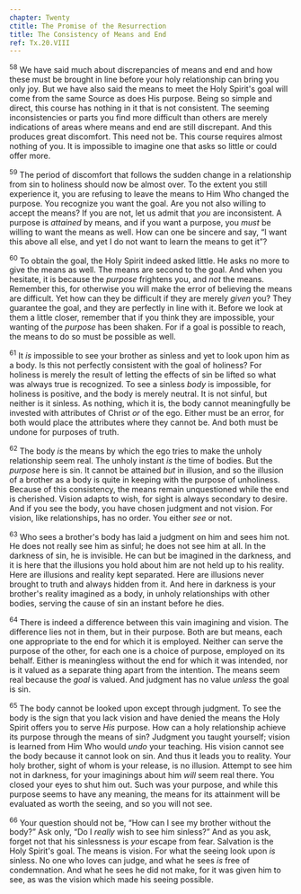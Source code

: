 ```yaml
---
chapter: Twenty
ctitle: The Promise of the Resurrection
title: The Consistency of Means and End
ref: Tx.20.VIII
---
```


<sup>58</sup> We have said much about discrepancies of means and end and how these
must be brought in line before your holy relationship can bring you only
joy. But we have also said the means to meet the Holy Spirit's goal will
come from the same Source as does His purpose. Being so simple and
direct, this course has nothing in it that is not consistent. The
seeming inconsistencies or parts you find more difficult than others are
merely indications of areas where means and end are still discrepant.
And this produces great discomfort. This need not be. This course
requires almost nothing of you. It is impossible to imagine one that
asks so little or could offer more.

<sup>59</sup> The period of discomfort that follows the sudden change in a
relationship from sin to holiness should now be almost over. To the
extent you still experience it, you are refusing to leave the means to
Him Who changed the purpose. You recognize you want the goal. Are you
not also willing to accept the means? If you are not, let us admit that
*you* are inconsistent. A purpose is *attained* by means, and if you
want a purpose, you *must* be willing to want the means as well. How can
one be sincere and say, “I want this above all else, and yet I do not
want to learn the means to get it”?

<sup>60</sup> To obtain the goal, the Holy Spirit indeed asked little. He asks no
more to give the means as well. The means are second to the goal. And
when you hesitate, it is because the *purpose* frightens you, and *not*
the means. Remember this, for otherwise you will make the error of
believing the means are difficult. Yet how can they be difficult if they
are merely *given* you? They guarantee the goal, and they are perfectly
in line with it. Before we look at them a little closer, remember that
if you think they are impossible, your wanting of the *purpose* has been
shaken. For if a goal is possible to reach, the means to do so must be
possible as well.

<sup>61</sup> It *is* impossible to see your brother as sinless and yet to look
upon him as a body. Is this not perfectly consistent with the goal of
holiness? For holiness is merely the result of letting the effects of
sin be lifted so what was always true is recognized. To see a sinless
*body* is impossible, for holiness is positive, and the body is merely
neutral. It is not sinful, but neither is it sinless. As nothing, which
it is, the body cannot meaningfully be invested with attributes of
Christ *or* of the ego. Either must be an error, for both would place
the attributes where they cannot be. And both must be undone for
purposes of truth.

<sup>62</sup> The body *is* the means by which the ego tries to make the unholy
relationship seem real. The unholy instant *is* the time of bodies. But
the *purpose* here is sin. It cannot be attained *but* in illusion, and
so the illusion of a brother as a body is quite in keeping with the
purpose of unholiness. Because of this consistency, the means remain
unquestioned while the end is cherished. Vision adapts to wish, for
sight is always secondary to desire. And if you see the body, you have
chosen judgment and not vision. For vision, like relationships, has no
order. You either *see* or not.

<sup>63</sup> Who sees a brother's body has laid a judgment on him and sees him
not. He does not really see him as sinful; he does not see him at all.
In the darkness of sin, he is invisible. He can but be imagined in the
darkness, and it is here that the illusions you hold about him are not
held up to his reality. Here are illusions and reality kept separated.
Here are illusions never brought to truth and always hidden from it. And
here in darkness is your brother's reality imagined as a body, in unholy
relationships with other bodies, serving the cause of sin an instant
before he dies.

<sup>64</sup> There is indeed a difference between this vain imagining and vision.
The difference lies not in them, but in their purpose. Both are but
means, each one appropriate to the end for which it is employed. Neither
can serve the purpose of the other, for each one is a choice of purpose,
employed on its behalf. Either is meaningless without the end for which
it was intended, nor is it valued as a separate thing apart from the
intention. The means seem real because the *goal* is valued. And
judgment has no value *unless* the goal is sin.

<sup>65</sup> The body cannot be looked upon except through judgment. To see the
body is the sign that you lack vision and have denied the means the Holy
Spirit offers you to serve *His* purpose. How can a holy relationship
achieve its purpose through the means of sin? Judgment you taught
yourself; vision is learned from Him Who would *undo* your teaching. His
vision cannot see the body because it cannot look on sin. And thus it
leads you to reality. Your holy brother, sight of whom is your release,
is no illusion. Attempt to see him not in darkness, for your imaginings
about him *will* seem real there. You closed your eyes to shut him out.
Such was your purpose, and while this purpose seems to have any meaning,
the means for its attainment will be evaluated as worth the seeing, and
so you will not see.

<sup>66</sup> Your question should not be, “How can I see my brother without the
body?” Ask only, “Do I *really* wish to see him sinless?” And as you
ask, forget not that his sinlessness is *your* escape from fear.
Salvation is the Holy Spirit's goal. The means is vision. For what the
seeing look upon *is* sinless. No one who loves can judge, and what he
sees *is* free of condemnation. And what he sees he did not make, for it
was given him to see, as was the vision which made his seeing possible.

